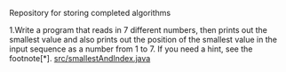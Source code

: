 Repository for storing completed algorithms 

1.Write a program that reads in 7 different numbers, then prints out the smallest value and also prints out the position of the smallest value in the input sequence as a number from 1 to 7. If you need a hint, see the footnote[*]. 
 [ src/smallestAndIndex.java ](https://github.com/Joshua850/Algorithm-practice/blob/master/src/smallestAndIndex.java)
